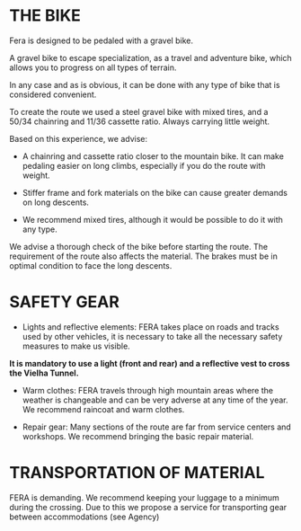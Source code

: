 # THE BIKE

Fera is designed to be pedaled with a gravel bike.

A gravel bike to escape specialization, as a travel and adventure bike, which allows you to progress on all types of terrain.

In any case and as is obvious, it can be done with any type of bike that is considered convenient.

To create the route we used a steel gravel bike with mixed tires, and a 50/34 chainring and 11/36 cassette ratio. Always carrying little weight.

Based on this experience, we advise:

- A chainring and cassette ratio closer to the mountain bike. It can make pedaling easier on long climbs, especially if you do the route with weight.

- Stiffer frame and fork materials on the bike can cause greater demands on long descents.

- We recommend mixed tires, although it would be possible to do it with any type.

We advise a thorough check of the bike before starting the route. The requirement of the route also affects the material. The brakes must be in optimal condition to face the long descents.

# SAFETY GEAR

- Lights and reflective elements: FERA takes place on roads and tracks used by other vehicles, it is necessary to take all the necessary safety measures to make us visible.

**It is mandatory to use a light (front and rear) and a reflective vest to cross the Vielha Tunnel.**

- Warm clothes: FERA travels through high mountain areas where the weather is changeable and can be very adverse at any time of the year. We recommend raincoat and warm clothes.

- Repair gear: Many sections of the route are far from service centers and workshops. We recommend bringing the basic repair material.

# TRANSPORTATION OF MATERIAL

FERA is demanding. We recommend keeping your luggage to a minimum during the crossing. Due to this we propose a service for transporting gear between accommodations (see Agency)
